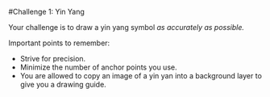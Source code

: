 #Challenge 1: Yin Yang

Your challenge is to draw a yin yang symbol *as accurately as possible.*

Important points to remember:
* Strive for precision.
* Minimize the number of anchor points you use.
* You are allowed to copy an image of a yin yan into a background layer to give you a drawing guide.